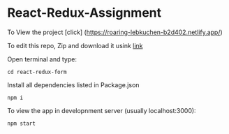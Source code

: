 # React-Redux-Assignment

To View the project [click] (https://roaring-lebkuchen-b2d402.netlify.app/)

To edit this repo, Zip and download it usink [link](https://github.com/aniket-sigmoid/React-Redux-Assignment/archive/refs/heads/main.zip)

Open terminal and type:
```
cd react-redux-form
```

Install all dependencies listed in Package.json
```
npm i
```

To view the app in developnment server (usually localhost:3000):
```
npm start
```